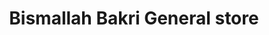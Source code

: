 ---
title: "Bismallah Bakri General store"
url: /karachi/bismallah-bakri-general-store/
shop: general
---